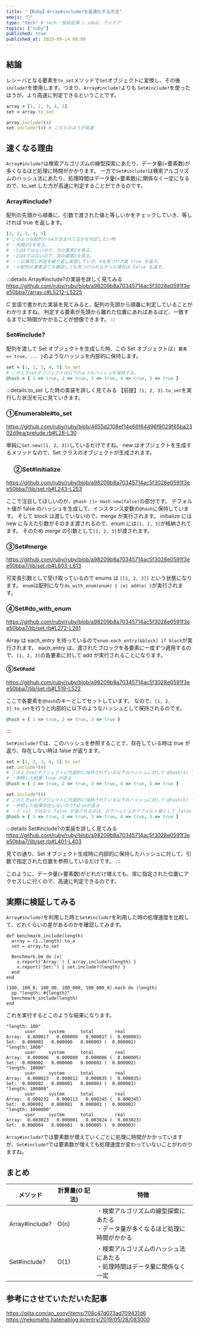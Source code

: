 ```yaml
---
title: "【Ruby】Array#include?を高速化する方法"
emoji: "💎"
type: "tech" # tech: 技術記事 / idea: アイデア
topics: ["ruby"]
published: true
published_at: 2023-09-14 08:00
---
```


## 結論

レシーバとなる要素を`to_set`メソッドで`Set`オブジェクトに変換し、その後`include?`を使用します。つまり、`Array#include?`よりも `Set#include?`を使ったほうが、より高速に判定できるということです。

```ruby
array = [1, 2, 3, 4, 5]
set = array.to_set

array.include?(4)
set.include?(4) # こちらのほうが高速
```

## 速くなる理由

`Array#include?`は検索アルゴリズムの線型探索にあたり、データ量(=要素数)が多くなるほど処理に時間がかかります。
一方で`Set#include?`は検索アルゴリズムのハッシュ法にあたり、処理時間はデータ量(=要素数)に関係なく一定になるので、to_set した方が高速に判定することができるのです。

### Array#include?

配列の先頭から順番に、引数で渡された値と等しいかをチェックしていき、等しければ true を返します。

```ruby
[1, 2, 3, 4, 5]
# このような配列から4が含まれてるかを判定したい時
# ・先頭の1を見る。
# ・1は4ではないので、次の要素2を見る。
# ・2は4ではないので、次の要素3を見る。
# ・：以降同じ判定を繰り返し実施していき、4を見つけ次第 true を返す。
# ・※配列の要素全てを確認しても見つけられなかった場合は false を返す。
```

:::details Array#include?の実装を詳しく見てみる
https://github.com/ruby/ruby/blob/a98209b8a70345714ac5f3028e0591f3ee50bba7/array.c#L5212-L5225

C 言語で書かれた実装を見てみると、配列の先頭から順番に判定していることがわかりますね。
判定する要素が先頭から離れた位置にあればあるほど、一致するまでに時間がかかることが想像できます。
:::

### Set#include?

配列を渡して Set オブジェクトを生成した時、この Set オブジェクトは`{ 要素 => true, ... }`のようなハッシュを内部的に保持します。

```ruby
set = [1, 2, 3, 4, 5].to_set
# このときsetオブジェクトは以下のようなハッシュを保持する。
@hash = { 1 => true, 2 => true, 3 => true, 4 => true, 5 => true }
```

:::details to_set した時の実装を詳しく見てみる
【前提】`[1, 2, 3].to_set`を実行した状況を元に見ていきます。

### ①Enumerable#to_set

https://github.com/ruby/ruby/blob/4655d2108ef14e66f64496f9029f65ba2302d9ea/prelude.rb#L28-L30

単純に`Set.new([1, 2, 3])`しているだけですね。
new はオブジェクトを生成するメソッドなので、Set クラスのオブジェクトが生成されます。

### 　 ②Set#initialize

https://github.com/ruby/ruby/blob/a98209b8a70345714ac5f3028e0591f3ee50bba7/lib/set.rb#L243-L253

ここで注目してほしいのが、`@hash ||= Hash.new(false)`の部分です。
デフォルト値が false のハッシュを生成して、インスタンス変数の`@hash`に保持しています。
そして block は渡していないので、merge が実行されます。
initialize には new に与えた引数がそのまま渡されるので、enum には`[1, 2, 3]`が格納されてます。
そのため merge の引数として`[1, 2, 3]`が渡されます。

### ③Set#merge

https://github.com/ruby/ruby/blob/a98209b8a70345714ac5f3028e0591f3ee50bba7/lib/set.rb#L603-L613

可変長引数として受け取っているので enums は `[[1, 2, 3]]` という状態になります。
`enum`は配列になり`do_with_enum(enum) { |o| add(o) }`が実行されます。

### ④Set#do_with_enum

https://github.com/ruby/ruby/blob/a98209b8a70345714ac5f3028e0591f3ee50bba7/lib/set.rb#L272-L281

Array は each_entry を持っているので`enum.each_entry(&block) if block`が実行されます。
each_entry は、渡されたブロックを各要素に一度ずつ適用するので、`[1, 2, 3]`の各要素に対して add が実行されることになります。

#### ⑤Set#add

https://github.com/ruby/ruby/blob/a98209b8a70345714ac5f3028e0591f3ee50bba7/lib/set.rb#L519-L522

ここで各要素を`@hash`のキーとしてセットしています。
なので、`[1, 2, 3].to_set`を行うと内部的に以下のようなハッシュとして保持されるのです。

```ruby
@hash = { 1 => true, 2 => true, 3 => true }
```

:::

`Set#include?`では、このハッシュを参照することで、存在している時は true が返り、存在しない時は false が返ります。

```ruby
set = [1, 2, 3, 4, 5].to_set
set.include?(4)
# このときsetオブジェクトに内部的に保持されている以下のハッシュに対して @hash[4] で参照する。
# ・参照した結果 true が返る
@hash = { 1 => true, 2 => true, 3 => true, 4 => true, 5 => true }

set.include?(6)
# このときsetオブジェクトに内部的に保持されている以下のハッシュに対して @hash[6] で参照する。
# ・参照した結果存在しないのでfalseが返る
# ・※ nil ではなく false が返されるのは、以下ハッシュのデフォルト値として false が設定されているためです。
@hash = { 1 => true, 2 => true, 3 => true, 4 => true, 5 => true }
```

:::details Set#include?の実装を詳しく見てみる
https://github.com/ruby/ruby/blob/a98209b8a70345714ac5f3028e0591f3ee50bba7/lib/set.rb#L401-L403

見ての通り、Set オブジェクト生成時に内部的に保持したハッシュに対して、引数で指定された位置を参照しているだけです。
:::

このように、データ量(=要素数)がどれだけ増えても、常に指定された位置にアクセスしに行くので、高速に判定できるのです。

## 実際に検証してみる

`Array#include?`を利用した時と`Set#include?`を利用した時の処理速度を比較して、どれくらいの差があるのかを確認してみます。

```ruby:検証用コード
def benchmark_include(length)
  array = (1..length).to_a
  set = array.to_set

  Benchmark.bm do |x|
    x.report('Array:') { array.include?(length) }
    x.report('Set:') { set.include?(length) }
  end
end

[100, 100_0, 100_00, 100_000, 100_000_0].each do |length|
  pp "length: #{length}"
  benchmark_include(length)
end
```

これを実行するとこのような結果になります。

```ruby:結果
"length: 100"
       user     system      total        real
Array:  0.000017   0.000000   0.000017 (  0.000003)
Set:  0.000003   0.000000   0.000003 (  0.000002)
"length: 1000"
       user     system      total        real
Array:  0.000006   0.000000   0.000006 (  0.000005)
Set:  0.000002   0.000000   0.000002 (  0.000002)
"length: 10000"
       user     system      total        real
Array:  0.000023   0.000012   0.000035 (  0.000035)
Set:  0.000002   0.000001   0.000003 (  0.000001)
"length: 100000"
       user     system      total        real
Array:  0.000232   0.000113   0.000345 (  0.000345)
Set:  0.000002   0.000001   0.000003 (  0.000002)
"length: 1000000"
       user     system      total        real
Array:  0.003023   0.000001   0.003024 (  0.003023)
Set:  0.000004   0.000001   0.000005 (  0.000003)
```

`Array#include?`では要素数が増えていくごとに処理に時間がかかっていますが、`Set#include?`では要素数が増えても処理速度が変わっていないことがわかりますね。

## まとめ

| メソッド       | 計算量(O 記法) | 特徴                                                                                |
| -------------- | -------------- | ----------------------------------------------------------------------------------- |
| Array#include? | O(n)           | ・検索アルゴリズムの線型探索にあたる <br>・データ量が多くなるほど処理に時間がかかる |
| Set#include?   | O(1)           | ・検索アルゴリズムのハッシュ法にあたる <br> ・処理時間はデータ量に関係なく一定      |

## 参考にさせていただいた記事

https://qiita.com/an_sony/items/708c47d073ad709431d6
https://nekomaho.hatenablog.jp/entry/2019/05/28/083000
